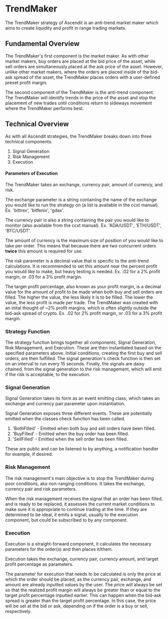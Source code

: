 # TrendMaker
The TrendMaker strategy of Ascendit is an anti-trend market maker which aims to create liquidity and profit in range trading markets.

## Fundamental Overview
The TrendMaker's first component is the market maker. As with other market makers, buy orders are placed at the bid price of the asset, while sell orders are simultaneously placed at the ask price of the asset. However, unlike other market makers, where the orders are placed inside of the bid-ask spread of the asset, the TrendMaker places orders with a user-defined preset profit margin.

The second component of the TrendMaker is the anti-trend component. The TrendMaker will identify trends in the price of the asset and stop the placement of new trades until conditions return to sideways movement where the TrendMaker performs best.

## Technical Overview
As with all Ascendit strategies, the TrendMaker breaks down into three technical components.
1. Signal Generation
2. Risk Management
3. Execution

#### Parameters of Execution
The TrendMaker takes an exchange, currency pair, amount of currency, and risk.

The exchange parameter is a string containing the name of the exchange you would like to run the strategy on (a list is available in the ccxt manual). Ex. 'bittrex', 'bitfenix', 'gdax'.

The currency pair is also a string containing the pair you would like to monitor (also available from the ccxt manual). Ex. 'ADA/USDT', 'ETH/USDT', 'BTC/USDT'.

The amount of currency is the maximum size of position of you would like to take per order. This means that because there are two concurrent orders **twice** this amount is required for use.

The risk parameter is a decimal value that is specific to the anti-trend calculations. It is recommended to set this amount near the percent profit you would like to make, but heavy testing is needed. Ex. .02 for a 2% profit margin, or .03 for a 3% profit margin.

The target profit percentage, also known as your profit margin, is a decimal value for the amount of profit to be made when both buy and sell orders are filled. The higher the value, the less likely it is to be filled. The lower the value, the less profit is made per trade. The TrendMaker was created with an inital thought of ~2% profit margins, which is often slightly outside the bid-ask spread of crypto. Ex. .02 for 2% profit margin, or .03 for a 3% profit margin.

### Strategy Function
The strategy function brings together all components, Signal Generation, Risk Management, and Execution. These are then instantiated based on the specified parameters above. Initial conditions, creating the first buy and sell orders, are then fulfilled. The signal generation's check function is then set on an interval to run every 15 seconds. Finally, the signals are daisy chained, from the signal generation to the risk management, which will emit if the risk is acceptable, to the execution.

### Signal Generation
Signal Generation takes its form as an event emitting class, which takes an exchange and currency pair parameter upon instantiation.

Signal Generation exposes three different events. These are potentially emitted when the classes check function has been called.
1. 'BothFilled' - Emitted when both buy and sell orders have been filled.
2. 'BuyFilled' - Emitted when the buy order has been filled.
3. 'SellFilled' - Emitted when the sell order has been filled.

These are public and can be listened to by anything, a notification handler for example, if desired.

### Risk Management
The risk management's main objective is to stop the TrendMaker during poor conditions, aka non-ranging conditions. It takes the exchange, currency pair and risk parameters.

When the risk management receives the signal that an order has been filled, and is ready to be replaced, it assesses the current market conditions to make sure it is appropriate to continue trading at the time. If they are determined to be ideal, it emits a signal, usually to the execution component, but could be subscribed to by any component.

### Execution
Execution is a straight-forward component, it calculates the necessary parameters for the order(s) and then places it/them.

Execution takes the exchange, currency pair, currency amount, and target profit percentage as parameters.

The parameter for execution that needs to be calculated is only the price at which the order should be placed, as the currency pair, exchange, and amount are already inputted values by the user. The price will always be set so that the realized profit margin will always be greater than or equal to the target profit percentage inputted earlier. This can happen when the bid-ask spread is greater than the target profit percentage. In this case, the price will be set at the bid or ask, depending on if the order is a buy or sell, respectively.
